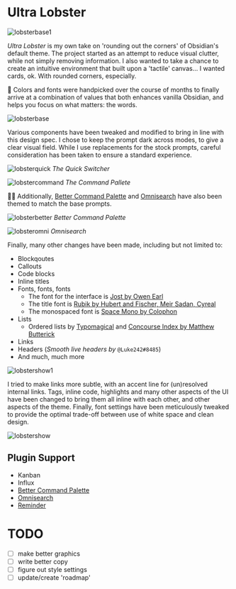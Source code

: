 # Ultra Lobster

![lobsterbase1](https://user-images.githubusercontent.com/87339163/195960098-c72eb123-bb7d-4876-ab52-9c0bb8849faf.png)

_Ultra Lobster_ is my own take on 'rounding out the corners' of Obsidian's default theme. The project started as an attempt to reduce visual clutter, while not simply removing information. I also wanted to take a chance to create an intuitive environment that built upon a 'tactile' canvas... I wanted cards, ok. With rounded corners, especially.

🎨 Colors and fonts were handpicked over the course of months to finally arrive at a combination of values that both enhances vanilla Obsidian, and helps you focus on what matters: the words.

![lobsterbase](https://user-images.githubusercontent.com/87339163/195958047-65521b81-7a66-4d06-a313-5deed4f7c16e.png)

Various components have been tweaked and modified to bring in line with this design spec. I chose to keep the prompt dark across modes, to give a clear visual field. While I use replacements for the stock prompts, careful consideration has been taken to ensure a standard experience.

![lobsterquick](https://user-images.githubusercontent.com/87339163/195958212-f49e816a-fdd7-4f29-9b92-530b6ebc8e99.png)
_The Quick Switcher_

![lobstercommand](https://user-images.githubusercontent.com/87339163/195958217-f635067c-bad2-4d58-89e4-0a81004b669f.png)
_The Command Pallete_

👩‍💻 Additionally, [Better Command Palette](https://github.com/AlexBieg/obsidian-better-command-palette) and [Omnisearch](https://github.com/scambier/obsidian-omnisearch) have also been themed to match the base prompts.

![lobsterbetter](https://user-images.githubusercontent.com/87339163/195958362-502b5d82-6e3b-4814-904d-2f9acf8d15f4.png)
_Better Command Palette_

![lobsteromni](https://user-images.githubusercontent.com/87339163/195958364-228566da-c88a-4568-94b7-bffc3527a1ad.png)
_Omnisearch_

Finally, many other changes have been made, including but not limited to:
- Blockqoutes
- Callouts
- Code blocks
- Inline titles
- Fonts, fonts, fonts
	- The font for the interface is [Jost by Owen Earl](https://fonts.google.com/specimen/Jost)
	- The title font is [Rubik by Hubert and Fischer, Meir Sadan, Cyreal](https://fonts.google.com/specimen/Rubik)
	- The monospaced font is [Space Mono by Colophon](https://fonts.google.com/specimen/Space+Mono?category=Monospace)
- Lists
	- Ordered lists by [Typomagical](https://github.com/hungsu/typomagical-obsidian) and [Concourse Index by Matthew Butterick](https://practicaltypography.com/concourse-index.html)
- Links
- Headers (_Smooth live headers by_ `@Luke242#8485`)
- And much, much more

![lobstershow1](https://user-images.githubusercontent.com/87339163/195958767-ae346752-75e1-4923-9e28-f429daccf88f.png)

I tried to make links more subtle, with an accent line for (un)resolved internal links. Tags, inline code, highlights and many other aspects of the UI have been changed to bring them all inline with each other, and other aspects of the theme. Finally, font settings have been meticulously tweaked to provide the optimal trade-off between use of white space and clean design.

![lobstershow](https://user-images.githubusercontent.com/87339163/195958787-94ca716a-8da4-4bca-a1ad-45de79b8d4e3.png)

## Plugin Support
- Kanban
- Influx
- [Better Command Palette](https://github.com/AlexBieg/obsidian-better-command-palette)
- [Omnisearch](https://github.com/scambier/obsidian-omnisearch)
- [Reminder](https://github.com/uphy/obsidian-reminder)

# TODO
- [ ] make better graphics
- [ ] write better copy
- [ ] figure out style settings
- [ ] update/create 'roadmap'
